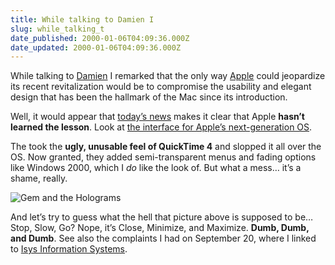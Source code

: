 ```yaml
---
title: While talking to Damien I
slug: while_talking_t
date_published: 2000-01-06T04:09:36.000Z
date_updated: 2000-01-06T04:09:36.000Z
---
```


While talking to [Damien](http://www.mrbarrett.com) I remarked that the only way [Apple](http://www.apple.com) could jeopardize its recent revitalization would be to compromise the usability and elegant design that has been the hallmark of the Mac since its introduction.

Well, it would appear that [today’s news](http://macosrumors.com/?powerexpress=mwsf2K) makes it clear that Apple **hasn’t learned the lesson**. Look at [the interface for Apple’s next-generation OS](http://www.apple.com/macosx/desktop.html).

The took the **ugly, unusable feel of QuickTime 4** and slopped it all over the OS. Now granted, they added semi-transparent menus and fading options like Windows 2000, which I *do* like the look of. But what a mess… it’s a shame, really.

![Gem and the Holograms](images/gems.jpg)

And let’s try to guess what the hell that picture above is supposed to be… Stop, Slow, Go? Nope, it’s Close, Minimize, and Maximize. **Dumb, Dumb, and Dumb**. See also the complaints I had on September 20, where I linked to [Isys Information Systems](http://www.iarchitect.com/qtime.htm).
